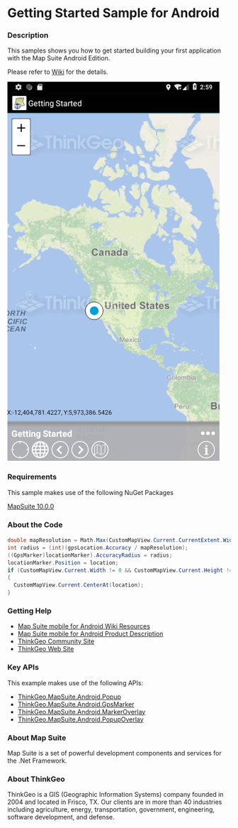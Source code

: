 # Getting Started Sample for Android

### Description

This samples shows you how to get started building your first application with the Map Suite Android Edition.

Please refer to [Wiki](http://wiki.thinkgeo.com/wiki/map_suite_mobile_for_android) for the details.

![Screenshot](ScreenShot.png)

### Requirements
This sample makes use of the following NuGet Packages

[MapSuite 10.0.0](https://www.nuget.org/packages?q=ThinkGeo)

### About the Code

```csharp
double mapResolution = Math.Max(CustomMapView.Current.CurrentExtent.Width / CustomMapView.Current.Width, CustomMapView.Current.CurrentExtent.Height / CustomMapView.Current.Height);
int radius = (int)(gpsLocation.Accuracy / mapResolution);
((GpsMarker)locationMarker).AccuracyRadius = radius;
locationMarker.Position = location;
if (CustomMapView.Current.Width != 0 && CustomMapView.Current.Height != 0)
{
  CustomMapView.Current.CenterAt(location);
}
```

### Getting Help

- [Map Suite mobile for Android Wiki Resources](http://wiki.thinkgeo.com/wiki/map_suite_mobile_for_android)
- [Map Suite mobile for Android Product Description](https://thinkgeo.com/ui-controls#mobile-platforms)
- [ThinkGeo Community Site](http://community.thinkgeo.com/)
- [ThinkGeo Web Site](http://www.thinkgeo.com)

### Key APIs
This example makes use of the following APIs:

- [ThinkGeo.MapSuite.Android.Popup](http://wiki.thinkgeo.com/wiki/api/thinkgeo.mapsuite.android.popup)
- [ThinkGeo.MapSuite.Android.GpsMarker](http://wiki.thinkgeo.com/wiki/api/thinkgeo.mapsuite.android.gpsmarker)
- [ThinkGeo.MapSuite.Android.MarkerOverlay](http://wiki.thinkgeo.com/wiki/api/thinkgeo.mapsuite.android.markeroverlay)
- [ThinkGeo.MapSuite.Android.PopupOverlay](http://wiki.thinkgeo.com/wiki/api/thinkgeo.mapsuite.android.popupoverlay)

### About Map Suite
Map Suite is a set of powerful development components and services for the .Net Framework.

### About ThinkGeo
ThinkGeo is a GIS (Geographic Information Systems) company founded in 2004 and located in Frisco, TX. Our clients are in more than 40 industries including agriculture, energy, transportation, government, engineering, software development, and defense.
